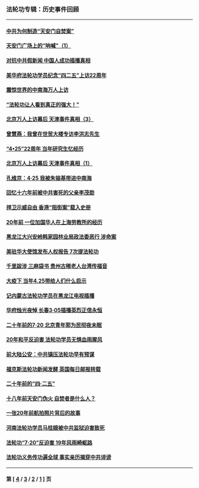 ### 法轮功专辑：历史事件回顾
---
#### [中共为何制造“天安门自焚案”](../../pages/nf5793/n13183270.md?11190430) 
#### [天安门广场上的“呐喊”（1）](../../pages/nf5793/n13105277.md?11190430) 
#### [对抗中共假新闻 中国人成功插播真相](../../pages/nf5793/n12910618.md?11190430) 
#### [美华府法轮功学员纪念“四二五”上访22周年](../../pages/nf5793/n12904445.md?11190430) 
#### [震惊世界的中南海万人上访](../../pages/nf5793/n12903976.md?11190430) 
#### [“法轮功让人看到真正的强大！”](../../pages/nf5793/n12903195.md?11190430) 
#### [北京万人上访幕后 天津事件真相（3）](../../pages/nf5793/n12902807.md?11190430) 
#### [曾慧燕：我曾在世贸大楼专访李洪志先生](../../pages/nf5793/n12898729.md?11190430) 
#### [“4•25”22周年 当年研究生忆经历](../../pages/nf5793/n12894152.md?11190430) 
#### [北京万人上访幕后 天津事件真相（1）](../../pages/nf5793/n12885174.md?11190430) 
#### [孔维京：4·25 我被朱镕基带进中南海](../../pages/nf5793/n12864987.md?11190430) 
#### [回忆十六年前被中共害死的父亲李茂勋](../../pages/nf5793/n12880270.md?11190430) 
#### [捍卫示威自由 香港“阻街案”载入史册](../../pages/nf5793/n12811245.md?11190430) 
#### [20年前 一位加国华人在上海劳教所的经历](../../pages/nf5793/n12707932.md?11190430) 
#### [黑龙江大兴安岭韩家园林业局政法委恶行 涉命案](../../pages/nf5793/n12622815.md?11190430) 
#### [美驻华大使馆发布人权报告 7次提法轮功](../../pages/nf5793/n12520541.md?11190430) 
#### [千里跋涉 三麻袋书 贵州古稀老人台湾传福音](../../pages/nf5793/n12198750.md?11190430) 
#### [大疫下 当年4.25带给人们什么启示](../../pages/nf5793/n12058565.md?11190430) 
#### [记内蒙古法轮功学员在黑龙江电视插播](../../pages/nf5793/n11699194.md?11190430) 
#### [华府烛光夜悼 长春3·05插播英烈正信永恒](../../pages/nf5793/n11397432.md?11190430) 
#### [二十年前的7·20 北京青年郭为民彻夜未眠](../../pages/nf5793/n11354195.md?11190430) 
#### [20年和平反迫害 法轮功学员无惧血雨腥风](../../pages/nf5793/n11348279.md?11190430) 
#### [前大陆公安：中共镇压法轮功早有预谋](../../pages/nf5793/n11352168.md?11190430) 
#### [福克斯法轮功新闻发酵  英国每日邮报转载](../../pages/nf5793/n11285952.md?11190430) 
#### [二十年前的“四·二五”](../../pages/nf5793/n11207639.md?11190430) 
#### [十八年前天安门伪火 自焚者是什么人？](../../pages/nf5793/n10996556.md?11190430) 
#### [一张20年前航拍照片背后的故事](../../pages/nf5793/n10693797.md?11190430) 
#### [河南法轮功学员马桂娥被中共监狱迫害致死](../../pages/nf5793/n10684974.md?11190430) 
#### [法轮功“7‧20”反迫害 19年风雨崎岖路](../../pages/nf5793/n10570834.md?11190430) 
#### [法轮功义务传功遍全球 事实亲历揭穿中共诽谤](../../pages/nf5793/n10581061.md?11190430) 

---
#### 第 [ [4](./4.md?11190430) / [3](./3.md?11190430) / [2](./2.md?11190430) / [1](./1.md?11190430) ] 页
